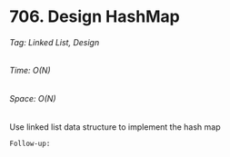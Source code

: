 # 706. Design HashMap

###### Tag: Linked List, Design

###### Time: O(N)
###### Space: O(N)

Use linked list data structure to implement the hash map

```
Follow-up:



```